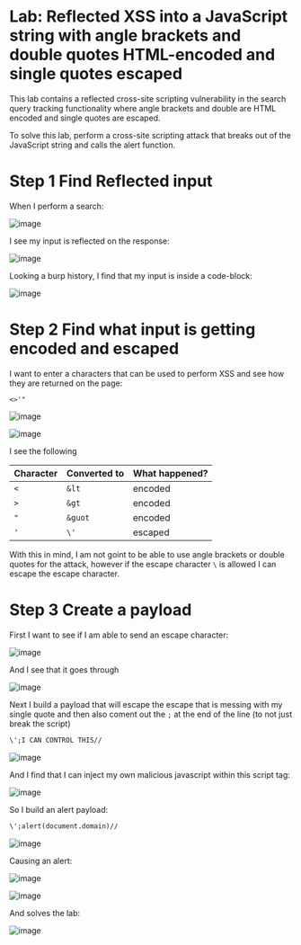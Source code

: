 # Lab: Reflected XSS into a JavaScript string with angle brackets and double quotes HTML-encoded and single quotes escaped

 This lab contains a reflected cross-site scripting vulnerability in the search query tracking functionality where angle brackets and double are HTML encoded and single quotes are escaped.

To solve this lab, perform a cross-site scripting attack that breaks out of the JavaScript string and calls the alert function. 

# Step 1 Find Reflected input

When I perform a search:

![image](https://user-images.githubusercontent.com/83407557/211168681-fa2a1b6c-0f2a-40cb-93aa-2b4653a60c85.png)

I see my input is reflected on the response:

![image](https://user-images.githubusercontent.com/83407557/211168694-50115d2d-4e7c-457b-991d-c74beec6601f.png)

Looking a burp history, I find that my input is inside a code-block:

![image](https://user-images.githubusercontent.com/83407557/211168722-4bca07f2-fd41-4c4d-aaa4-ac2487cc1230.png)

# Step 2 Find what input is getting encoded and escaped

I want to enter a characters that can be used to perform XSS and see how they are returned on the page:

`<>'"`

![image](https://user-images.githubusercontent.com/83407557/211168779-b203f99b-196c-498d-8bd3-a161c5a454be.png)

![image](https://user-images.githubusercontent.com/83407557/211168793-641d22df-4bad-41e3-9ce8-65a0f714a1e2.png)

I see the following

| Character | Converted to | What happened? |
| - | - | - |
| `<` | `&lt` | encoded |
| `>` | `&gt` | encoded |
| `"` | `&guot` | encoded |
| `'` | `\'` | escaped |

With this in mind, I am not goint to be able to use angle brackets or double quotes for the attack, however if the escape character `\` is allowed I can escape the escape character.

# Step 3 Create a payload

First I want to see if I am able to send an escape character:

![image](https://user-images.githubusercontent.com/83407557/211168960-398de510-89f9-41b6-8b2a-ed2e77abdb12.png)

And I see that it goes through

![image](https://user-images.githubusercontent.com/83407557/211168981-8da1ce84-6070-4689-9846-7aa54f3acbc7.png)

Next I build a payload that will escape the escape that is messing with my single quote and then also coment out the `;` at the end of the line (to not just break the script)

```html
\';I CAN CONTROL THIS//
```
![image](https://user-images.githubusercontent.com/83407557/211169095-6fc062be-9fb5-471c-a022-a86340ab8360.png)

And I find that I can inject my own malicious javascript within this script tag:

![image](https://user-images.githubusercontent.com/83407557/211169139-bc85898a-264f-478f-bee1-8b1a73100fc7.png)

So I build an alert payload:

```html
\';alert(document.domain)//
```

![image](https://user-images.githubusercontent.com/83407557/211169231-e7f73898-64dd-4ffd-828f-fd8a4f235331.png)

Causing an alert:

![image](https://user-images.githubusercontent.com/83407557/211169243-da81aa60-f3cf-45da-9e83-e5a846e68dc1.png)

![image](https://user-images.githubusercontent.com/83407557/211169257-3f4b03a0-5991-4820-a3bf-e4c65279e396.png)

And solves the lab:

![image](https://user-images.githubusercontent.com/83407557/211169280-7b5ca1c3-91b5-41c3-84ee-a8881f1ba0a7.png)
